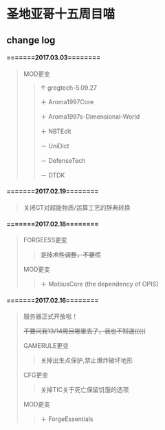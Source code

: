 # 圣地亚哥十五周目喵
## change log
#### =======2017.03.03========
> MOD更变
> > ↑ gregtech-5.09.27
> >
> > ＋ Aroma1997Core
> >
> > ＋ Aroma1997s-Dimensional-World
> >
> > ＋ NBTEdit
> >
> > － UniDict
> >
> > － DefenseTech
> >
> > － DTDK

#### =======2017.02.19========
> 关闭GT对超能物质/运算工艺的辞典转换

#### =======2017.02.18========
> FORGEESS更变
> > ~~是技术性调整，不要慌~~
> 
> MOD更变
> > ＋ MobiusCore (the dependency of OPIS)
 
#### =======2017.02.16========
> 服务器正式开放啦！
> 
> ~~不要问我13/14周目哪里去了，我也不知道(((((~~
> 
> GAMERULE更变
> > 关掉出生点保护,禁止爆炸破坏地形
> 
> CFG更变
> > 关掉TIC关于死亡保留饥饿的选项
> 
> MOD更变
> > ＋ ForgeEssentials
